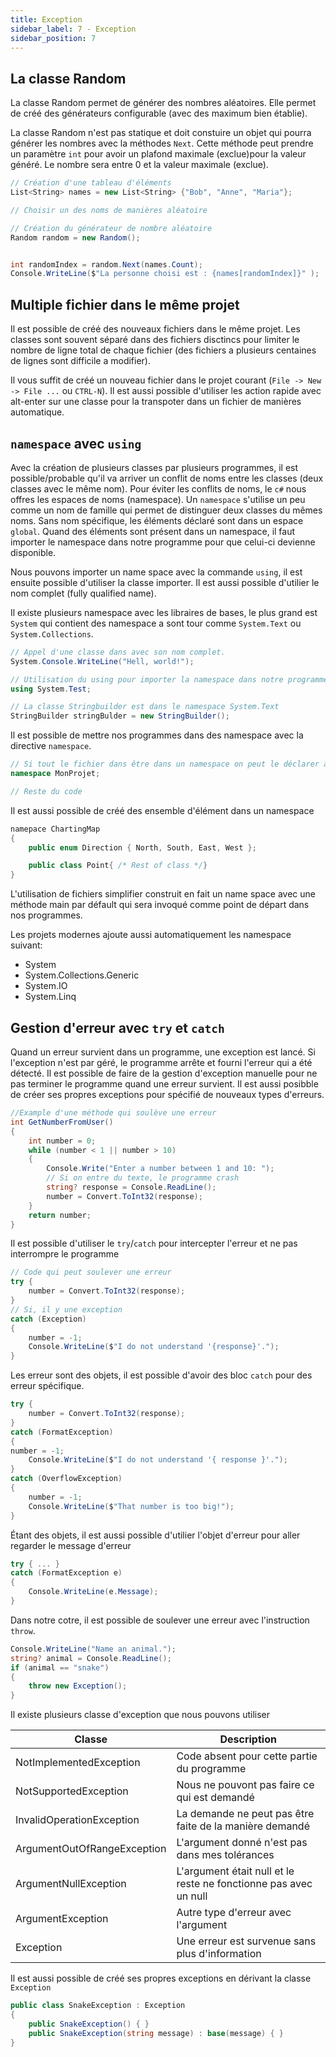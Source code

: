 ```yaml
---
title: Exception
sidebar_label: 7 - Exception
sidebar_position: 7
---
```


## La classe Random

La classe Random permet de générer des nombres aléatoires. Elle permet de créé des générateurs configurable (avec des maximum bien établie).

La classe Random n'est pas statique et doit constuire un objet qui pourra générer les nombres avec la méthodes `Next`. Cette méthode peut prendre un paramètre `int` pour avoir un plafond maximale (exclue)pour la valeur généré. Le nombre sera entre 0 et la valeur maximale (exclue).

```c#
// Création d'une tableau d'éléments
List<String> names = new List<String> {"Bob", "Anne", "Maria"};

// Choisir un des noms de manières aléatoire

// Création du générateur de nombre aléatoire
Random random = new Random();


int randomIndex = random.Next(names.Count);
Console.WriteLine($"La personne choisi est : {names[randomIndex]}" );
```

## Multiple fichier dans le même projet

Il est possible de créé des nouveaux fichiers dans le même projet. Les classes sont souvent séparé dans des fichiers disctincs pour limiter le nombre de ligne total de chaque fichier (des fichiers a plusieurs centaines de lignes sont difficile a modifier).

Il vous suffit de créé un nouveau fichier dans le projet courant (`File -> New -> File ...` ou `CTRL-N`). Il est aussi possible d'utiliser les action rapide avec alt-enter sur une classe pour la transpoter dans un fichier de manières automatique.

## `namespace` avec `using`

Avec la création de plusieurs classes par plusieurs programmes, il est possible/probable qu'il va arriver un conflit de noms entre les classes (deux classes avec le même nom). Pour éviter les conflits de noms, le `c#` nous offres les espaces de noms (namespace). Un `namespace` s'utilise un peu comme un nom de famille qui permet de distinguer deux classes du mêmes noms. Sans nom spécifique, les éléments déclaré sont dans un espace `global`. Quand des éléments sont présent dans un namespace, il faut importer le namespace dans notre programme pour que celui-ci devienne disponible. 

Nous pouvons importer un name space avec la commande `using`, il est ensuite possible d'utiliser la classe importer. Il est aussi possible d'utilier le nom complet (fully qualified name).

Il existe plusieurs namespace avec les libraires de bases, le plus grand est `System` qui contient des namespace a sont tour comme `System.Text` ou `System.Collections`.

```c#
// Appel d'une classe dans avec son nom complet.
System.Console.WriteLine("Hell, world!");

// Utilisation du using pour importer la namespace dans notre programme
using System.Test;

// La classe Stringbuilder est dans le namespace System.Text
StringBuilder stringBulder = new StringBuilder();
```

Il est possible de mettre nos programmes dans des namespace avec la directive `namespace`.

```c#
// Si tout le fichier dans être dans un namespace on peut le déclarer au début du fichier
namespace MonProjet;

// Reste du code
```

Il est aussi possible de créé des ensemble d'élément dans un namespace

```c#
namepace ChartingMap
{
    public enum Direction { North, South, East, West };

    public class Point{ /* Rest of class */}
}
```

L'utilisation de fichiers simplifier construit en fait un name space avec une méthode main par défault qui sera invoqué comme point de départ dans nos programmes.

Les projets modernes ajoute aussi automatiquement les namespace suivant:

* System
* System.Collections.Generic
* System.IO
* System.Linq

## Gestion d'erreur avec `try` et `catch`

Quand un erreur survient dans un programme, une exception est lancé. Si l'exception n'est par géré, le programme arrête et fourni l'erreur qui a été détecté. Il est possible de faire de la gestion d'exception manuelle pour ne pas terminer le programme quand une erreur survient. Il est aussi posibble de créer ses propres exceptions pour spécifié de nouveaux types d'erreurs.

```c#
//Example d'une méthode qui soulève une erreur
int GetNumberFromUser()
{
    int number = 0;
    while (number < 1 || number > 10)
    {
        Console.Write("Enter a number between 1 and 10: ");
        // Si on entre du texte, le programme crash
        string? response = Console.ReadLine();
        number = Convert.ToInt32(response);
    }
    return number;
}
```

Il est possible d'utiliser le `try`/`catch` pour intercepter l'erreur et ne pas interrompre le programme

```c#
// Code qui peut soulever une erreur
try {
    number = Convert.ToInt32(response);
}
// Si, il y une exception
catch (Exception)
{
    number = -1;
    Console.WriteLine($"I do not understand '{response}'.");
}
```

Les erreur sont des objets, il est possible d'avoir des bloc `catch` pour des erreur spécifique.

```c#
try {
    number = Convert.ToInt32(response);
}
catch (FormatException)
{
number = -1;
    Console.WriteLine($"I do not understand '{ response }'.");
}
catch (OverflowException)
{
    number = -1;
    Console.WriteLine($"That number is too big!"); 
}
```

Étant des objets, il est aussi possible d'utilier l'objet d'erreur pour aller regarder le message d'erreur

```c#
try { ... }
catch (FormatException e)
{
    Console.WriteLine(e.Message);
}
```

Dans notre cotre, il est possible de soulever une erreur avec l'instruction `throw`.

```c#
Console.WriteLine("Name an animal.");
string? animal = Console.ReadLine();
if (animal == "snake") 
{
    throw new Exception();
}
```

Il existe plusieurs classe d'exception que nous pouvons utiliser

| Classe                      | Description                                                      |
|-----------------------------|------------------------------------------------------------------|
| NotImplementedException     | Code absent pour cette partie du programme                       |
| NotSupportedException       | Nous ne pouvont pas faire ce qui est demandé                     |
| InvalidOperationException   | La demande ne peut pas être faite de la manière demandé          |
| ArgumentOutOfRangeException | L'argument donné n'est pas dans mes tolérances                   |
| ArgumentNullException       | L'argument était null et le reste ne fonctionne pas avec un null |
| ArgumentException           | Autre type d'erreur avec l'argument                              |
| Exception                   | Une erreur est survenue sans plus d'information                  |

Il est aussi possible de créé ses propres exceptions en dérivant la classe `Exception`

```c#
public class SnakeException : Exception
{
    public SnakeException() { }
    public SnakeException(string message) : base(message) { }
}
``` 